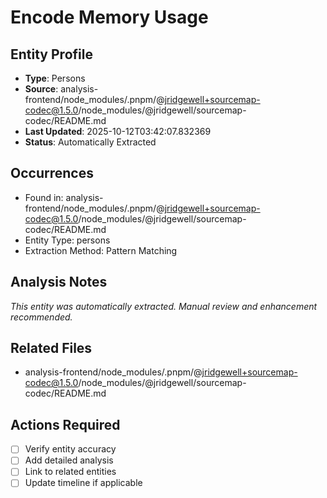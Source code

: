 # Encode Memory Usage

## Entity Profile
- **Type**: Persons
- **Source**: analysis-frontend/node_modules/.pnpm/@jridgewell+sourcemap-codec@1.5.0/node_modules/@jridgewell/sourcemap-codec/README.md
- **Last Updated**: 2025-10-12T03:42:07.832369
- **Status**: Automatically Extracted

## Occurrences
- Found in: analysis-frontend/node_modules/.pnpm/@jridgewell+sourcemap-codec@1.5.0/node_modules/@jridgewell/sourcemap-codec/README.md
- Entity Type: persons
- Extraction Method: Pattern Matching

## Analysis Notes
*This entity was automatically extracted. Manual review and enhancement recommended.*

## Related Files
- analysis-frontend/node_modules/.pnpm/@jridgewell+sourcemap-codec@1.5.0/node_modules/@jridgewell/sourcemap-codec/README.md

## Actions Required
- [ ] Verify entity accuracy
- [ ] Add detailed analysis
- [ ] Link to related entities
- [ ] Update timeline if applicable
